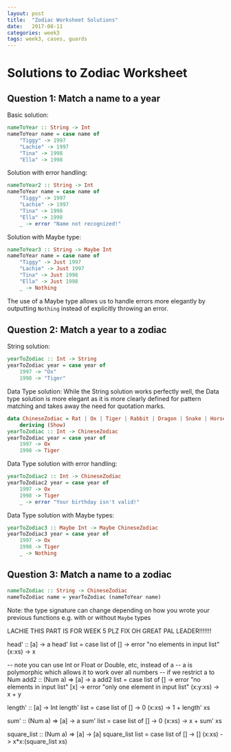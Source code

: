 ```yaml
---
layout: post
title:  "Zodiac Worksheet Solutions"
date:   2017-08-11
categories: week3
tags: week3, cases, guards
---
```


# Solutions to Zodiac Worksheet

## Question 1: Match a name to a year

Basic solution:
```haskell
nameToYear :: String -> Int
nameToYear name = case name of
	"Tiggy" -> 1997
	"Lachie" -> 1997
	"Tina" -> 1998
	"Ella" -> 1998
```

Solution with error handling:
```haskell
nameToYear2 :: String -> Int
nameToYear name = case name of
	"Tiggy" -> 1997
	"Lachie" -> 1997
	"Tina" -> 1998
	"Ella" -> 1998
	_ -> error "Name not recognized!"
```

Solution with Maybe type:
```haskell
nameToYear3 :: String -> Maybe Int
nameToYear name = case name of
	"Tiggy" -> Just 1997
	"Lachie" -> Just 1997
	"Tina" -> Just 1998
	"Ella" -> Just 1998
	_ -> Nothing
```
The use of a Maybe type allows us to handle errors more elegantly by outputting `Nothing` instead of explicitly throwing an error.
  
## Question 2: Match a year to a zodiac

String solution:
```haskell
yearToZodiac :: Int -> String
yearToZodiac year = case year of
	1997 -> "Ox"
	1998 -> "Tiger"
```

Data Type solution:
While the String solution works perfectly well, the Data type solution is more elegant as it is more clearly defined for pattern matching and takes away the need for quotation marks.
```haskell
data ChineseZodiac = Rat | Ox | Tiger | Rabbit | Dragon | Snake | Horse | Goat | Monkey | Rooster | Dog | Pig
    deriving (Show)
yearToZodiac :: Int -> ChineseZodiac
yearToZodiac year = case year of
	1997 -> Ox
	1998 -> Tiger
```

Data Type solution with error handling:
```haskell
yearToZodiac2 :: Int -> ChineseZodiac
yearToZodiac2 year = case year of
	1997 -> Ox
	1998 -> Tiger
	_ -> error "Your birthday isn't valid!"
```

Data Type solution with Maybe types:
```haskell
yearToZodiac3 :: Maybe Int -> Maybe ChineseZodiac
yearToZodiac3 year = case year of
	1997 -> Ox
	1998 -> Tiger
	_ -> Nothing
```

## Question 3: Match a name to a zodiac
```haskell
nameToZodiac :: String -> ChineseZodiac
nameToZodiac name = yearToZodiac (nameToYear name)
```
Note: the type signature can change depending on how you wrote your previous functions e.g. with or without `Maybe` types





LACHIE THIS PART IS FOR WEEK 5 PLZ FIX OH GREAT PAL LEADER!!!!!!!

head' :: [a] -> a
head' list = case list of
    [] -> error "no elements in input list"
    (x:xs) -> x

-- note you can use Int or Float or Double, etc, instead of a
-- a is polymorphic which allows it to work over all numbers
-- if we restrict a to Num
add2 :: (Num a) => [a] -> a
add2 list = case list of
    [] -> error "no elements in input list"
    [x] -> error "only one element in input list"
    (x:y:xs) -> x + y

length' :: [a] -> Int
length' list = case list of
    [] -> 0
    (x:xs) -> 1 + length' xs

sum' :: (Num a) => [a] -> a
sum' list = case list of
    [] -> 0
    (x:xs) -> x + sum' xs

square_list :: (Num a) => [a] -> [a]
square_list list = case list of
    [] -> []
    (x:xs) -> x*x:(square_list xs)
